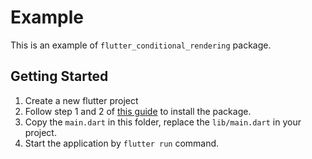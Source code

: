# Example

This is an example of `flutter_conditional_rendering` package.

## Getting Started

1. Create a new flutter project
2. Follow step 1 and 2 of [this guide](https://pub.dev/packages/flutter_conditional_rendering#-installing-tab-) to install the package.
3. Copy the `main.dart` in this folder, replace the `lib/main.dart` in your project.
4. Start the application by `flutter run` command.
